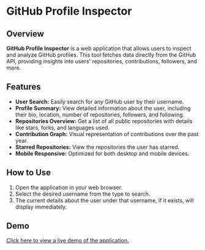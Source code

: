 # GitHub Profile Inspector


## Overview

**GitHub Profile Inspector** is a web application that allows users to inspect and analyze GitHub profiles. This tool fetches data directly from the GitHub API, providing insights into users' repositories, contributions, followers, and more.

## Features

- **User Search:** Easily search for any GitHub user by their username.
- **Profile Summary:** View detailed information about the user, including their bio, location, number of repositories, followers, and following.
- **Repositories Overview:** Get a list of all public repositories with details like stars, forks, and languages used.
- **Contribution Graph:** Visual representation of contributions over the past year.
- **Starred Repositories:** View the repositories the user has starred.
- **Mobile Responsive:** Optimized for both desktop and mobile devices.

## How to Use

1. Open the application in your web browser.
2. Select the desired username from the type to search.
3. The current details about the user under that username, if it exists, will display immediately.

## Demo

[Click here to view a live demo of the application.](https://penheiros.github.io/github-profile-inspector/)  
